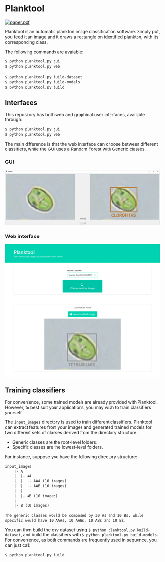 # Planktool 

[![paper.pdf](https://img.shields.io/badge/PDF-Read%20the%20paper-333?logo=adobeacrobatreader&labelColor=EC1C24)](paper.pdf)

Planktool is an automatic plankton image classification software. Simply put, you feed it an image and it draws a rectangle on identified plankton, with its corresponding class.

The following commands are avaiable:

```bash
$ python planktool.py gui
$ python planktool.py web

$ python planktool.py build-dataset
$ python planktool.py build-models
$ python planktool.py build
```

## Interfaces

This repository has both web and graphical user interfaces, available through:

```bash
$ python planktool.py gui
$ python planktool.py web
```

The main difference is that the web interface can choose between different classifiers, while the GUI uses a Random Forest with Generic classes.

### GUI

![GUI](img/gui.jpg) 


### Web interface

![Web interface](img/web.png)

## Training classifiers

For convenience, some trained models are already provided with Planktool. However, to best suit your applications, you may wish to train classifiers yourself.

The `input_images` directory is used to train different classifiers. Planktool can extract features from your images and generated trained models for two different sets of classes derived from the directory structure:

- Generic classes are the root-level folders;
- Specific classes are the lowest-level folders.

For instance, suppose you have the following directory structure:

```
input_images
    |- A
    |  |- AA
    |  |  |- AAA (10 images)
    |  |  |- AAB (10 images)
    |  |
    |  |- AB (10 images)
    |
    |- B (10 images)

The generic classes would be composed by 30 As and 10 Bs, while specific would have 10 AAAs, 10 AABs, 10 ABs and 10 Bs.
```

You can then build the csv dataset using `$ python planktool.py build-dataset`, and build the classifiers with `$ python planktool.py build-models`. For convenience, as both commands are frequently used in sequence, you can just call:

```bash
$ python planktool.py build
```
